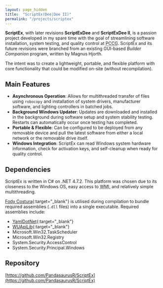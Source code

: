 ```yaml
---
layout: page_hidden
title:  "ScriptEx(Dee|Dee II)"
permalink: "/projects/scriptex"
---
```


**ScriptEx**, with later revisions **ScriptExDee** and **ScriptExDee II**, is a passion project developed in my spare time with the goal of streamlining software installation, system testing, and quality control at <abbr title="PC Case Gear">PCCG</abbr>. ScriptEx and its future revisions were branched from an existing GUI-based _Builder Companion_ program, written by Magnus Hjorth. 

The intent was to create a lightweight, portable, and flexible platform with core functionality that could be modified on-site (without recompilation).



## Main Features

* **Asynchronous Operation**: Allows for multithreaded transfer of files using `robocopy` and installation of system drivers, manufacturer software, and lighting controllers in  batched jobs. 
* **Background Windows Updater**: Updates are downloaded and installed in the background during software setup and system stability testing. Restarts can automatically occur once testing has completed. 
* **Portable & Flexible**: Can be configured to be deployed from any removable device and pull the latest software from either a local network or the removable drive itself. 
* **Windows Integration**: ScriptEx can read Windows system hardware information, check for activation keys, and self-cleanup when ready for quality control. 


## Dependencies

ScriptEx is written in C# on .NET 4.7.2. This platform was chosen due to its closeness to the Windows OS, easy access to <abbr title="Windows Management Instruments">WMI</abbr>, and relatively simple multithreading.

[Fody Costura](https://github.com/Fody/Costura){:target="_blank"} is utilised during compilation to bundle required assemblies (`.dll` files) into a single executable. Required assemblies include:
* [YamlDotNet](https://github.com/aaubry/YamlDotNet){:target="_blank"}
* [WUApiLib](https://docs.microsoft.com/en-us/windows/win32/wua_sdk/windows-update-agent-object-model){:target="_blank"}
* Microsoft.Win32.TaskScheduler
* Microsoft.Win32.Registry
* System.Security.AccessControl
* System.Security.Principal.Windows


## Repository

[https://github.com/PandasaurusR/ScriptEx](https://github.com/PandasaurusR/ScriptEx)







